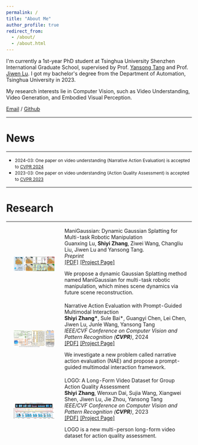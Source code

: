 ```yaml
---
permalink: /
title: "About Me"
author_profile: true
redirect_from: 
  - /about/
  - /about.html
---
```


I'm currently a 1st-year PhD student at Tsinghua University Shenzhen International Graduate School, supervised by Prof. [Yansong Tang](https://andytang15.github.io/) and Prof. [Jiwen Lu](http://ivg.au.tsinghua.edu.cn/Jiwen_Lu/biography.html). I got my bachelor's degree from the Department of Automation, Tsinghua University in 2023.

My research interests lie in Computer Vision, such as Video Understanding, Video Generation, and Embodied Visual Perception.

[Email](mailto:sy-zhang23@mails.tsinghua.edu.cn) / [Github](https://github.com/shiyi-zh0408)

---
# News
---
* <span style="font-size: smaller;">2024-03: One paper on video understanding (Narrative Action Evaluation) is accepted to [CVPR 2024](https://cvpr.thecvf.com/)</span>
* <span style="font-size: smaller;">2023-03: One paper on video understanding (Action Quality Assessment) is accepted to [CVPR 2023](https://cvpr.thecvf.com/Conferences/2023)</span>

---
# Research
---
<table style="width:100%;border:0px;border-spacing:0px;border-collapse:separate;margin-right:auto;margin-left:auto;"><tbody>	
  <!--ManiGaussian-->
  <tr>
    <td style="padding:20px;width:30%;max-width:30%" align="center">
      <img style="width:100%;max-width:100%" src="../images/maga.png" alt="dise">
    </td>
    <td width="75%" valign="center">
      <papertitle>ManiGaussian: Dynamic Gaussian Splatting for Multi-task Robotic Manipulation</papertitle>
      <br>
      Guanxing Lu, <b>Shiyi Zhang</b>, Ziwei Wang, Changliu Liu, Jiwen Lu and Yansong Tang.
      <br>
      <em>Preprint</em>
      <br>
      <a href="https://openaccess.thecvf.com/content/CVPR2023/papers/Zhang_LOGO_A_Long-Form_Video_Dataset_for_Group_Action_Quality_Assessment_CVPR_2023_paper.pdf">[PDF]</a>
      <a href="https://github.com/shiyi-zh0408/LOGO">[Project Page]</a> 
      <br>
      <p> We propose a dynamic Gaussian Splatting method named ManiGaussian for multi-task robotic manipulation, which mines scene dynamics via future scene reconstruction.</p>
    </td>
  </tr>	

  <!--NAE-->
  <tr>
    <td style="padding:20px;width:30%;max-width:30%" align="center">
      <img style="width:100%;max-width:100%" src="../images/nae.png" alt="dise">
    </td>
    <td width="75%" valign="center">
      <papertitle>Narrative Action Evaluation with Prompt-Guided Multimodal Interaction</papertitle>
      <br>
      <b>Shiyi Zhang*</b>, Sule Bai*, Guangyi Chen, Lei Chen, Jiwen Lu, Junle Wang, Yansong Tang
      <br>
      <em>IEEE/CVF Conference on Computer Vision and Pattern Recognition (<strong>CVPR</strong>)</em>, 2024
      <br>
      <a href="">[PDF]</a>
      <a href="https://github.com/shiyi-zh0408/NAE_CVPR24">[Project Page]</a> 
      <br>
      <p> We investigate a new problem called narrative action evaluation (NAE) and propose a prompt-guided multimodal interaction framework.</p>
    </td>
  </tr>	

  <!--LOGO-->
  <tr>
    <td style="padding:20px;width:30%;max-width:30%" align="center">
      <img style="width:100%;max-width:100%" src="../images/logo.png" alt="dise">
    </td>
    <td width="75%" valign="center">
      <papertitle>LOGO: A Long-Form Video Dataset for Group Action Quality Assessment</papertitle>
      <br>
      <b>Shiyi Zhang</b>, Wenxun Dai, Sujia Wang, Xiangwei Shen, Jiwen Lu, Jie Zhou, Yansong Tang
      <br>
      <em>IEEE/CVF Conference on Computer Vision and Pattern Recognition (<strong>CVPR</strong>)</em>, 2023
      <br>
      <a href="https://openaccess.thecvf.com/content/CVPR2023/papers/Zhang_LOGO_A_Long-Form_Video_Dataset_for_Group_Action_Quality_Assessment_CVPR_2023_paper.pdf">[PDF]</a>
      <a href="https://github.com/shiyi-zh0408/LOGO">[Project Page]</a> 
      <br>
      <p> LOGO is a new multi-person long-form video dataset for action quality assessment.</p>
    </td>
  </tr>	
</tbody></table>

